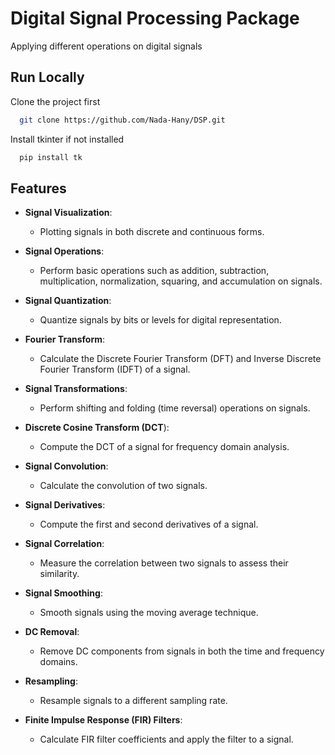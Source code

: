 
# Digital Signal Processing Package

Applying different operations on digital signals
## Run Locally

Clone the project first

```bash
  git clone https://github.com/Nada-Hany/DSP.git
```
Install tkinter if not installed

```bash
  pip install tk
```

## Features

- **Signal Visualization**:

    * Plotting signals in both discrete and continuous forms.
* **Signal Operations**:

    * Perform basic operations such as addition, subtraction, multiplication, normalization, squaring, and accumulation on signals.

- **Signal Quantization**:

    - Quantize signals by bits or levels for digital representation.
- **Fourier Transform**:

    - Calculate the Discrete Fourier Transform (DFT) and Inverse Discrete Fourier Transform (IDFT) of a signal.

- **Signal Transformations**:

    - Perform shifting and folding (time reversal) operations on signals.
- **Discrete Cosine Transform (DCT**):

    - Compute the DCT of a signal for frequency domain analysis.
- **Signal Convolution**:

    - Calculate the convolution of two signals.
- **Signal Derivatives**:

    - Compute the first and second derivatives of a signal.
- **Signal Correlation**:

    - Measure the correlation between two signals to assess their similarity.
- **Signal Smoothing**:

    - Smooth signals using the moving average technique.
- **DC Removal**:

    - Remove DC components from signals in both the time and frequency domains.
- **Resampling**:

    - Resample signals to a different sampling rate.
- **Finite Impulse Response (FIR) Filters**:

    - Calculate FIR filter coefficients and apply the filter to a signal.

